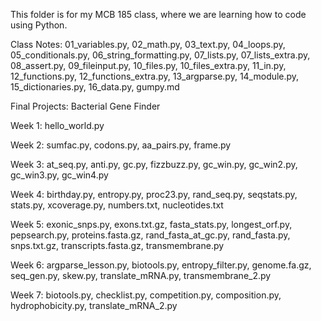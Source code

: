 This folder is for my MCB 185 class, where we are learning how to code using Python.

Class Notes: 01_variables.py, 02_math.py, 03_text.py, 04_loops.py, 05_conditionals.py, 06_string_formatting.py, 07_lists.py, 07_lists_extra.py, 08_assert.py, 09_fileinput.py, 10_files.py, 10_files_extra.py, 11_in.py, 12_functions.py, 12_functions_extra.py, 13_argparse.py, 14_module.py, 15_dictionaries.py, 16_data.py, gumpy.md

Final Projects: Bacterial Gene Finder

Week 1: hello_world.py

Week 2: sumfac.py, codons.py, aa_pairs.py, frame.py

Week 3: at_seq.py, anti.py, gc.py, fizzbuzz.py, gc_win.py, gc_win2.py, gc_win3.py, gc_win4.py

Week 4: birthday.py, entropy.py, proc23.py, rand_seq.py, seqstats.py, stats.py, xcoverage.py, numbers.txt, nucleotides.txt

Week 5: exonic_snps.py, exons.txt.gz, fasta_stats.py, longest_orf.py, pepsearch.py, proteins.fasta.gz, rand_fasta_at_gc.py, rand_fasta.py, snps.txt.gz, transcripts.fasta.gz, transmembrane.py

Week 6: argparse_lesson.py, biotools.py, entropy_filter.py, genome.fa.gz, seq_gen.py, skew.py, translate_mRNA.py, transmembrane_2.py

Week 7: biotools.py, checklist.py, competition.py, composition.py, hydrophobicity.py, translate_mRNA_2.py
